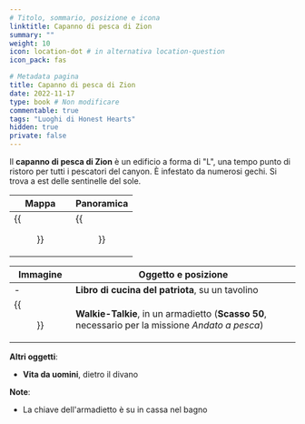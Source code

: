 ```yaml
---
# Titolo, sommario, posizione e icona
linktitle: Capanno di pesca di Zion
summary: ""
weight: 10
icon: location-dot # in alternativa location-question
icon_pack: fas

# Metadata pagina
title: Capanno di pesca di Zion
date: 2022-11-17
type: book # Non modificare
commentable: true
tags: "Luoghi di Honest Hearts"
hidden: true
private: false
---
```


<div class="fnv">

Il **capanno di pesca di Zion** è un edificio a forma di "L", una tempo punto di ristoro per tutti i pescatori del canyon. È infestato da numerosi gechi. Si trova a est delle sentinelle del sole.

| Mappa | Panoramica |
| ----- | ---------- |
| {{<figure src="fnv/Zion_Fishing_Lodge_loc.webp">}}      | {{<figure src="fnv/ZionFishingLodge.webp">}}           | 

| Immagine | Oggetto e posizione |
| -------- | ------------------- |
|    - <!--TODO-->      | **Libro di cucina del patriota**, su un tavolino                    |
|  {{<figure src="fnv/HH_ZFL_walkie_talkies.webp">}}        | **Walkie-Talkie**, in un armadietto (**Scasso 50**, necessario per la missione _Andato a pesca_)                    |

**Altri oggetti**:
- **Vita da uomini**, dietro il divano

**Note**:
- La chiave dell'armadietto è su in cassa nel bagno

</div>

